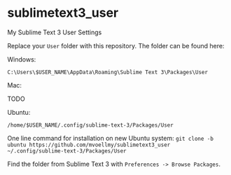 # sublimetext3_user
My Sublime Text 3 User Settings

Replace your `User` folder with this repository. The folder can be found here:

Windows:

`C:\Users\$USER_NAME\AppData\Roaming\Sublime Text 3\Packages\User`

Mac:

TODO

Ubuntu:

`/home/$USER_NAME/.config/sublime-text-3/Packages/User`

One line command for installation on new Ubuntu system:
`git clone -b ubuntu https://github.com/mvoellmy/sublimetext3_user ~/.config/sublime-text-3/Packages/User`

Find the folder from Sublime Text 3 with `Preferences -> Browse Packages`.
